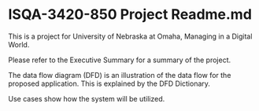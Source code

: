 # ISQA-3420-850 Project Readme.md

This is a project for University of Nebraska at Omaha, Managing in a Digital World. 

Please refer to the Executive Summary for a summary of the project.

The data flow diagram (DFD) is an illustration of the data flow for the proposed application. This is explained by the DFD Dictionary.

Use cases show how the system will be utilized.
